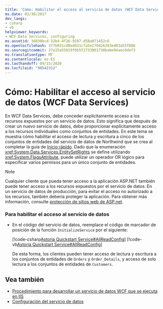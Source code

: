 ```yaml
---
title: 'Cómo: Habilitar el acceso al servicio de datos (WCF Data Services)'
ms.date: 03/30/2017
dev_langs:
- csharp
- vb
helpviewer_keywords:
- WCF Data Services, configuring
ms.assetid: 3d830bcd-32b4-4f26-9287-d58a071452c6
ms.openlocfilehash: 377b031c48ed831cfa5e270426283ed03a55f886
ms.sourcegitcommit: 27a15a55019f6b5f2733961738babe94aec0def3
ms.translationtype: MT
ms.contentlocale: es-ES
ms.lasthandoff: 09/15/2020
ms.locfileid: "90542312"
---
```

# <a name="how-to-enable-access-to-the-data-service-wcf-data-services"></a>Cómo: Habilitar el acceso al servicio de datos (WCF Data Services)
En WCF Data Services, debe conceder explícitamente acceso a los recursos expuestos por un servicio de datos. Esto significa que después de crear un nuevo servicio de datos, debe proporcionar explícitamente acceso a los recursos individuales como conjuntos de entidades. En este tema se muestra cómo habilitar el acceso de lectura y escritura a cinco de los conjuntos de entidades del servicio de datos de Northwind que se crea al completar la guía de [Inicio rápido](quickstart-wcf-data-services.md). Dado que la enumeración <xref:System.Data.Services.EntitySetRights> se define utilizando <xref:System.FlagsAttribute>, puede utilizar un operador OR lógico para especificar varios permisos para un único conjunto de entidades.  
  
> [!NOTE]
> Cualquier cliente que pueda tener acceso a la aplicación ASP.NET también puede tener acceso a los recursos expuestos por el servicio de datos. En un servicio de datos de producción, para evitar el acceso no autorizado a los recursos, también debería proteger la aplicación. Para obtener más información, consulte [protección de sitios web de ASP.net](/previous-versions/aspnet/91f66yxt(v=vs.100)).  
  
### <a name="to-enable-access-to-the-data-service"></a>Para habilitar el acceso al servicio de datos  
  
- En el código del servicio de datos, reemplace el código de marcador de posición de la función `InitializeService` por el siguiente:  
  
     [!code-csharp[Astoria Quickstart Service#AllReadConfig](../../../../samples/snippets/csharp/VS_Snippets_Misc/astoria_quickstart_service/cs/northwind.svc.cs#allreadconfig)]
     [!code-vb[Astoria Quickstart Service#AllReadConfig](../../../../samples/snippets/visualbasic/VS_Snippets_Misc/astoria_quickstart_service/vb/northwind.svc.vb#allreadconfig)]  
  
     De esta forma, los clientes pueden tener acceso de lectura y escritura a los conjuntos de entidades de `Orders` y `Order_Details`, y acceso de solo lectura a los conjuntos de entidades de `Customers`.  
  
## <a name="see-also"></a>Vea también

- [Procedimiento para desarrollar un servicio de datos WCF que se ejecuta en IIS](how-to-develop-a-wcf-data-service-running-on-iis.md)
- [Configuración del servicio de datos](configuring-the-data-service-wcf-data-services.md)
